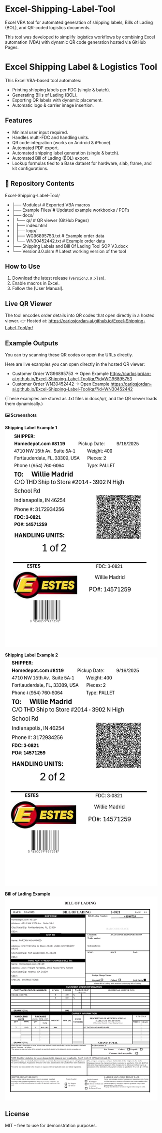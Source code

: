 # Excel-Shipping-Label-Tool
Excel VBA tool for automated generation of shipping labels, Bills of Lading (BOL), and QR-coded logistics documents.

This tool was developed to simplify logistics workflows by combining Excel automation (VBA) with dynamic QR code generation hosted via GitHub Pages.



# Excel Shipping Label & Logistics Tool

This Excel VBA-based tool automates:
- Printing shipping labels per FDC (single & batch).
- Generating Bills of Lading (BOL).
- Exporting QR labels with dynamic placement.
- Automatic logo & carrier image insertion.

## Features
- Minimal user input required.
- Handles multi-FDC and handling units.
- QR code integration (works on Android & iPhone).
- Automated PDF export.
- Automated shipping label generation (single & batch).
- Automated Bill of Lading (BOL) export.
- Lookup formulas tied to a Base dataset for hardware, slab, frame, and kit configurations.

  

## 📂 Repository Contents
Excel-Shipping-Label-Tool/
- ├── Modules/ # Exported VBA macros
- ├── Example Files/ # Updated example workbooks / PDFs
- ├── docs/
- │ └── qr/ # QR viewer (GitHub Pages)
- │ ├── index.html
- │ ├── logo/
- │ ├── WG96895753.txt # Example order data
- │ └── WN30452442.txt # Example order data
- ├── Shipping Labels and Bill Of Lading Tool SOP V3.docx
- └── Version3.0.xlsm # Latest working version of the tool


## How to Use
1. Download the latest release (`Version3.0.xlsm`).
2. Enable macros in Excel.
3. Follow the [User Manual].

## Live QR Viewer
The tool encodes order details into QR codes that open directly in a hosted viewer.
👉 Hosted at:
https://carlosjordan-ai.github.io/Excel-Shipping-Label-Tool/qr/

## Example Outputs
You can try scanning these QR codes or open the URLs directly.

Here are live examples you can open directly in the hosted QR viewer:
- Customer Order WG96895753 → Open Example https://carlosjordan-ai.github.io/Excel-Shipping-Label-Tool/qr/?id=WG96895753
- Customer Order WN30452442 → Open Example https://carlosjordan-ai.github.io/Excel-Shipping-Label-Tool/qr/?id=WN30452442

(These examples are stored as .txt files in docs/qr/, and the QR viewer loads them dynamically.)

#### 🖼️ Screenshots  
**Shipping Label Example 1**  
![Shipping Label 1](Example%20Files/ShippingLabel1.png)  

**Shipping Label Example 2**  
![Shipping Label 2](Example%20Files/ShippingLabel2.png)  

**Bill of Lading Example**  
![Bill of Lading](Example%20Files/BOL1.png)  

## License
MIT – free to use for demonstration purposes.
